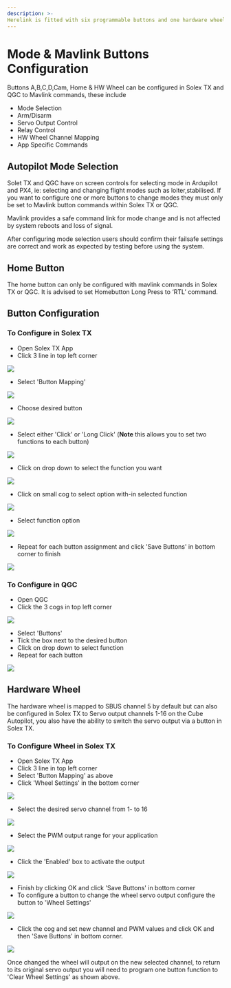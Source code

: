 ```yaml
---
description: >-
Herelink is fitted with six programmable buttons and one hardware wheel,these can be configured in Solex TX or QGC to preset mavlink commands such as mode selection,servo outputs and app control.
---
```



# Mode & Mavlink Buttons Configuration

Buttons A,B,C,D,Cam, Home & HW Wheel can be configured in Solex TX and QGC to Mavlink commands, these include

* Mode Selection 
* Arm/Disarm 
* Servo Output Control 
* Relay Control 
* HW Wheel Channel Mapping
* App Specific Commands


## Autopilot Mode Selection

Solet TX and QGC have on screen controls for selecting mode in Ardupilot and PX4, ie: selecting and changing flight modes such as loiter,stabilised. If you want to configure one or more buttons to change modes they must only be set to Mavlink button commands within Solex TX or QGC. 

Mavlink provides a safe command link for mode change and is not affected by system reboots and loss of signal. 

After configuring mode selection users should confirm their failsafe settings are correct and work as expected by testing before using the system. 

## Home Button 

The home button can only be configured with mavlink commands in Solex TX or QGC.  It is advised to set Homebutton Long Press to ‘RTL’ command. 


## Button Configuration

### **To Configure in Solex TX**

* Open Solex TX App 
* Click 3 line in top left corner

![](../.gitbook/assets/button-mapping-0.jpg)

* Select 'Button Mapping' 

![](../.gitbook/assets/button-mapping-1.jpg)

* Choose desired button

![](../.gitbook/assets/button-mapping-2.jpg)

* Select either 'Click' or 'Long Click' \(**Note** this allows you to set two functions to each button\) 

![](../.gitbook/assets/button-mapping-2.5.jpg)

* Click on drop down to select the function you want

![](../.gitbook/assets/button-mapping-3.png)

* Click on small cog to select option with-in selected function  

![](../.gitbook/assets/button-mapping-6.jpg)

* Select function option

![](../.gitbook/assets/button-mapping-5.png)

* Repeat for each button assignment and click 'Save Buttons' in bottom corner to finish

![](../.gitbook/assets/button-mapping-7.jpg)

### **To Configure in QGC**

* Open QGC
* Click the 3 cogs in top left corner

![](../.gitbook/assets/qgc-button-1.jpg)

* Select 'Buttons' 
* Tick the box next to the desired button
* Click on drop down to select function
* Repeat for each button 

![](../.gitbook/assets/screenshot-2020-03-16-at-22.35.57.png)

## Hardware Wheel


The hardware wheel is mapped to SBUS channel 5 by default but can also be configured in Solex TX to Servo output channels 1-16 on the Cube Autopilot, you also have the ability to switch the servo output via a button in Solex TX.


### **To Configure Wheel in Solex TX**

* Open Solex TX App 
* Click 3 line in top left corner
* Select 'Button Mapping' as above
* Click 'Wheel Settings' in the bottom corner

![](../.gitbook/assets/wheel-1.jpg)

* Select the desired servo channel from 1- to 16

![](../.gitbook/assets/wheel-2.jpg)

* Select the PWM output range for your application

![](../.gitbook/assets/wheel-4.jpg)

* Click the 'Enabled' box to activate the output

![](../.gitbook/assets/wheel-5.png)

* Finish by clicking OK and click 'Save Buttons' in bottom corner
* To configure a button to change the wheel servo output configure the button to 'Wheel Settings' 

![](../.gitbook/assets/wheel-6.jpg)

* Click the cog and set new channel and PWM values and click OK and then 'Save Buttons' in bottom corner.  

![](../.gitbook/assets/wheel-7.png)

Once changed the wheel will output on the new selected channel, to return to its original servo output you will need to program one button function to 'Clear Wheel Settings' as shown above.

